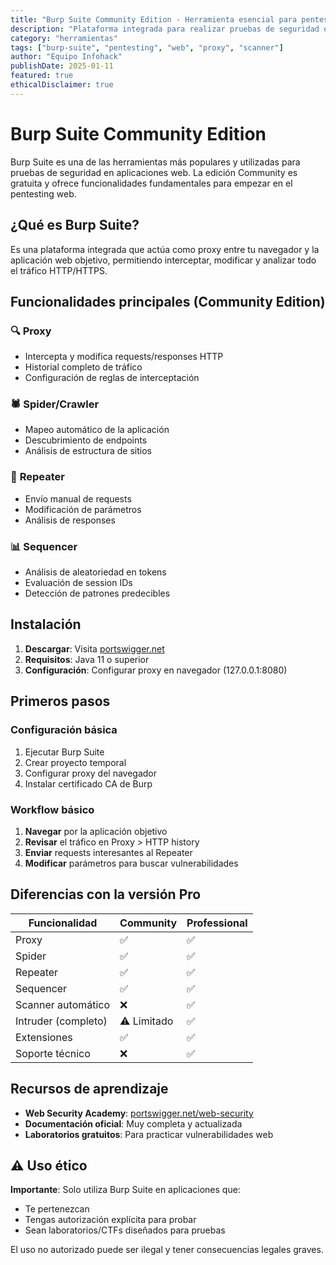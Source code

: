 ```yaml
---
title: "Burp Suite Community Edition - Herramienta esencial para pentesting web"
description: "Plataforma integrada para realizar pruebas de seguridad en aplicaciones web. La versión gratuita incluye funcionalidades básicas pero potentes."
category: "herramientas"
tags: ["burp-suite", "pentesting", "web", "proxy", "scanner"]
author: "Equipo Infohack"
publishDate: 2025-01-11
featured: true
ethicalDisclaimer: true
---
```


# Burp Suite Community Edition

Burp Suite es una de las herramientas más populares y utilizadas para pruebas de seguridad en aplicaciones web. La edición Community es gratuita y ofrece funcionalidades fundamentales para empezar en el pentesting web.

## ¿Qué es Burp Suite?

Es una plataforma integrada que actúa como proxy entre tu navegador y la aplicación web objetivo, permitiendo interceptar, modificar y analizar todo el tráfico HTTP/HTTPS.

## Funcionalidades principales (Community Edition)

### 🔍 **Proxy**
- Intercepta y modifica requests/responses HTTP
- Historial completo de tráfico
- Configuración de reglas de interceptación

### 🕷️ **Spider/Crawler**
- Mapeo automático de la aplicación
- Descubrimiento de endpoints
- Análisis de estructura de sitios

### 🔄 **Repeater**
- Envío manual de requests
- Modificación de parámetros
- Análisis de responses

### 📊 **Sequencer**
- Análisis de aleatoriedad en tokens
- Evaluación de session IDs
- Detección de patrones predecibles

## Instalación

1. **Descargar**: Visita [portswigger.net](https://portswigger.net/burp/communitydownload)
2. **Requisitos**: Java 11 o superior
3. **Configuración**: Configurar proxy en navegador (127.0.0.1:8080)

## Primeros pasos

### Configuración básica
1. Ejecutar Burp Suite
2. Crear proyecto temporal
3. Configurar proxy del navegador
4. Instalar certificado CA de Burp

### Workflow básico
1. **Navegar** por la aplicación objetivo
2. **Revisar** el tráfico en Proxy > HTTP history
3. **Enviar** requests interesantes al Repeater
4. **Modificar** parámetros para buscar vulnerabilidades

## Diferencias con la versión Pro

| Funcionalidad | Community | Professional |
|---------------|-----------|--------------|
| Proxy | ✅ | ✅ |
| Spider | ✅ | ✅ |
| Repeater | ✅ | ✅ |
| Sequencer | ✅ | ✅ |
| Scanner automático | ❌ | ✅ |
| Intruder (completo) | ⚠️ Limitado | ✅ |
| Extensiones | ✅ | ✅ |
| Soporte técnico | ❌ | ✅ |

## Recursos de aprendizaje

- **Web Security Academy**: [portswigger.net/web-security](https://portswigger.net/web-security)
- **Documentación oficial**: Muy completa y actualizada
- **Laboratorios gratuitos**: Para practicar vulnerabilidades web

## ⚠️ Uso ético

**Importante**: Solo utiliza Burp Suite en aplicaciones que:
- Te pertenezcan
- Tengas autorización explícita para probar
- Sean laboratorios/CTFs diseñados para pruebas

El uso no autorizado puede ser ilegal y tener consecuencias legales graves.
